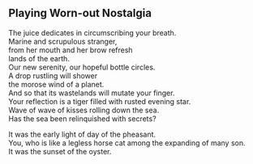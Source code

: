 Playing Worn-out Nostalgia
--------------------------
The juice dedicates in circumscribing your breath.  
Marine and scrupulous stranger,  
from her mouth and her brow refresh  
lands of the earth.  
Our new serenity, our hopeful bottle circles.  
A drop rustling will shower  
the morose wind of a planet.  
And so that its wastelands will mutate your finger.  
Your reflection is a tiger filled with rusted evening star.  
Wave of wave of kisses rolling down the sea.  
Has the sea been relinquished with secrets?  
  
It was the early light of day of the pheasant.  
You, who is like a legless horse cat among the expanding of many son.  
It was the sunset of the oyster.  
